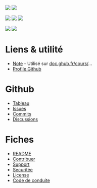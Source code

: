<a href=""><img src="https://img.shields.io/github/commit-activity/m/GHub-fr/.github?color=red&style=for-the-badge"></a>
<a href=""><img src="https://img.shields.io/github/last-commit/GHub-fr/.github?color=red&style=for-the-badge"></a>

<a href=""><img src="https://img.shields.io/github/stars/GHub-fr?color=red&style=for-the-badge"></a>
<a href=""><img src="https://img.shields.io/github/stars/GHub-fr/.github?color=red&label=repo%20stars&style=for-the-badge"></a>
<a href=""><img src="https://img.shields.io/github/contributors/GHub-fr/.github?style=for-the-badge"></a>

<a href=""><img src="https://img.shields.io/github/languages/code-size/GHub-fr/.github?color=red"></a>
<a href=""><img src="https://img.shields.io/github/repo-size/GHub-fr/.github?color=red"></a>

# Liens & utilité
- [Note](https://github.com/GHub-fr/.github/tree/main/note) - Utilisé sur [doc.ghub.fr/cours/](https://doc.ghub.fr)...
- [Profile Github](https://github.com/GHub-fr/.github/tree/main/profile)

# Github
- [Tableau](https://github.com/orgs/GHub-fr/projects/6/)
- [Issues](https://github.com/GHub-fr/.github/issues)
- [Commits](https://github.com/GHub-fr/.github/commits/main)
- [Discussions](https://github.com/orgs/GHub-fr/discussions)

# Fiches
- [README](https://doc.ghub.fr/github/readme.html)
- [Contribuer](https://doc.ghub.fr/github/contribuer.html)
- [Support](https://doc.ghub.fr/github/support.html)
- [Securitée](https://doc.ghub.fr/github/security.html)
- [License](https://doc.ghub.fr/github/license.html)
- [Code de conduite](https://doc.ghub.fr/github/code_of_conduct.html)
